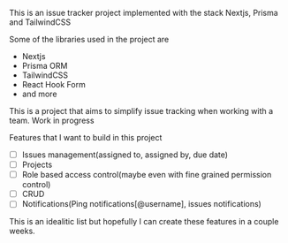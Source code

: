 This is an issue tracker project implemented with the stack Nextjs, Prisma and TailwindCSS

Some of the libraries used in the project are
- Nextjs
- Prisma ORM
- TailwindCSS
- React Hook Form
- and more

This is a project that aims to simplify issue tracking when working with a team. Work in progress

Features that I want to build in this project
- [ ] Issues management(assigned to, assigned by, due date)
- [ ] Projects
- [ ] Role based access control(maybe even with fine grained permission control)
- [ ] CRUD
- [ ] Notifications(Ping notifications[@username], issues notifications)

This is an idealitic list but hopefully I can create these features in a couple weeks.
